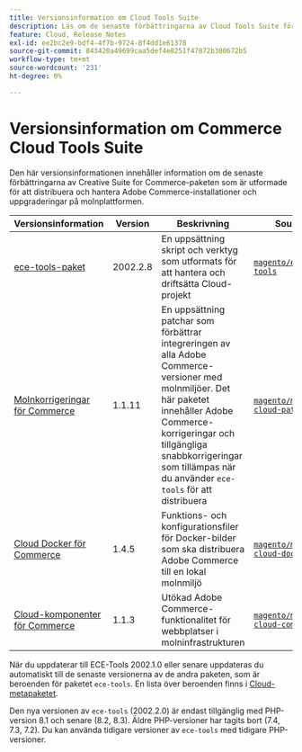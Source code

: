 ```yaml
---
title: Versionsinformation om Cloud Tools Suite
description: Läs om de senaste förbättringarna av Cloud Tools Suite för Adobe Commerce.
feature: Cloud, Release Notes
exl-id: ee2bc2e9-bdf4-4f7b-9724-8f4dd1e61378
source-git-commit: 843420a49699caa5def4e8251f47872b300672b5
workflow-type: tm+mt
source-wordcount: '231'
ht-degree: 0%

---
```


# Versionsinformation om Commerce Cloud Tools Suite

Den här versionsinformationen innehåller information om de senaste förbättringarna av Creative Suite for Commerce-paketen som är utformade för att distribuera och hantera Adobe Commerce-installationer och uppgraderingar på molnplattformen.

| Versionsinformation | Version | Beskrivning | Source |
| ----------------- |----------| ---------------------------------------- | --------------------------- |
| [ece-tools-paket](ece-tools-package.md) | 2002.2.8 | En uppsättning skript och verktyg som utformats för att hantera och driftsätta Cloud-projekt | [`magento/ece-tools`](https://github.com/magento/ece-tools/tree/2002.2.8) |
| [Molnkorrigeringar för Commerce](cloud-patches.md) | 1.1.11 | En uppsättning patchar som förbättrar integreringen av alla Adobe Commerce-versioner med molnmiljöer. Det här paketet innehåller Adobe Commerce-korrigeringar och tillgängliga snabbkorrigeringar som tillämpas när du använder `ece-tools` för att distribuera | [`magento/magento-cloud-patches`](https://github.com/magento/magento-cloud-patches/tree/1.1.11) |
| [Cloud Docker för Commerce](cloud-docker.md) | 1.4.5 | Funktions- och konfigurationsfiler för Docker-bilder som ska distribuera Adobe Commerce till en lokal molnmiljö | [`magento/magento-cloud-docker`](https://github.com/magento/magento-cloud-docker/tree/1.4.5) |
| [Cloud-komponenter för Commerce](cloud-components.md) | 1.1.3 | Utökad Adobe Commerce-funktionalitet för webbplatser i molninfrastrukturen | [`magento/magento-cloud-components`](https://github.com/magento/magento-cloud-components/tree/1.1.3) |

När du uppdaterar till ECE-Tools 2002.1.0 eller senare uppdateras du automatiskt till de senaste versionerna av de andra paketen, som är beroenden för paketet `ece-tools`. En lista över beroenden finns i [Cloud-metapaketet](../development/overview.md#cloud-metapackage).

Den nya versionen av `ece-tools` (2002.2.0) är endast tillgänglig med PHP-version 8.1 och senare (8.2, 8.3). Äldre PHP-versioner har tagits bort (7.4, 7.3, 7.2). Du kan använda tidigare versioner av `ece-tools` med tidigare PHP-versioner.

